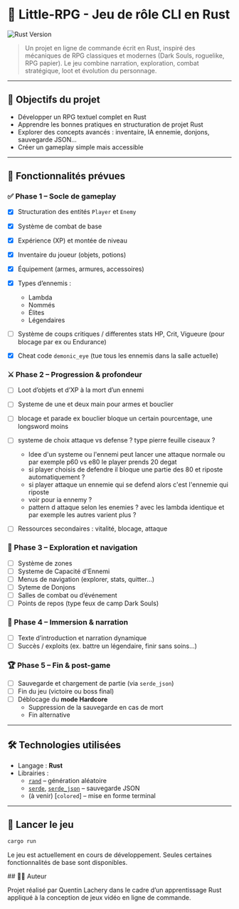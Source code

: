 # 🧙 Little-RPG - Jeu de rôle CLI en Rust

![Rust Version](https://img.shields.io/badge/Rust-1.88-orange?logo=rust&logoColor=white&style=for-the-badge)

> Un projet en ligne de commande écrit en Rust, inspiré des mécaniques de RPG classiques et modernes (Dark Souls, roguelike, RPG papier). Le jeu combine narration, exploration, combat stratégique, loot et évolution du personnage.

---

## 🎯 Objectifs du projet

- Développer un RPG textuel complet en Rust
- Apprendre les bonnes pratiques en structuration de projet Rust
- Explorer des concepts avancés : inventaire, IA ennemie, donjons, sauvegarde JSON...
- Créer un gameplay simple mais accessible

---

## 🔧 Fonctionnalités prévues

### ✅ Phase 1 – Socle de gameplay
- [x] Structuration des entités `Player` et `Enemy`
- [x] Système de combat de base
- [x] Expérience (XP) et montée de niveau
- [x] Inventaire du joueur (objets, potions)
- [x] Équipement (armes, armures, accessoires)
- [x] Types d’ennemis :
  - Lambda
  - Nommés
  - Élites
  - Légendaires
- [ ] Système de coups critiques / differentes stats HP, Crit, Vigueure (pour blocage par ex ou Endurance)
- [x] Cheat code `demonic_eye` (tue tous les ennemis dans la salle actuelle)


### ⚔️ Phase 2 – Progression & profondeur

- [ ] Loot d’objets et d’XP à la mort d’un ennemi
- [ ] Systeme de une et deux main pour armes et bouclier
- [ ] blocage et parade ex bouclier bloque un certain pourcentage, une longsword moins
- [ ] systeme de choix attaque vs defense ? type pierre feuille ciseaux ?
  - Idee d'un systeme ou l'ennemi peut lancer une attaque normale ou par exemple p60 vs e80 le player prends 20 degat
  - si player choisis de defendre il bloque une partie des 80 et riposte automatiquement ?
  - si player attaque un ennemie qui se defend alors c'est l'ennemie qui riposte
  - voir pour ia ennemy ?
  - pattern d attaque selon les enemies ? avec les lambda identique et par exemple les autres varient plus ?
- [ ] Ressources secondaires : vitalité, blocage, attaque


### 🧭 Phase 3 – Exploration et navigation
- [ ] Système de zones
- [ ] Systeme de Capacité d'Ennemi
- [ ] Menus de navigation (explorer, stats, quitter…)
- [ ] Syteme de Donjons
- [ ] Salles de combat ou d’événement
- [ ] Points de repos (type feux de camp Dark Souls)

### 📜 Phase 4 – Immersion & narration
- [ ] Texte d’introduction et narration dynamique
- [ ] Succès / exploits (ex. battre un légendaire, finir sans soins…)

### 🏆 Phase 5 – Fin & post-game
- [ ] Sauvegarde et chargement de partie (via `serde_json`)
- [ ] Fin du jeu (victoire ou boss final)
- [ ] Déblocage du **mode Hardcore**
  - Suppression de la sauvegarde en cas de mort
  - Fin alternative

---

## 🛠️ Technologies utilisées

- Langage : **Rust**
- Librairies :
  - [`rand`](https://crates.io/crates/rand) – génération aléatoire
  - [`serde`](https://crates.io/crates/serde), [`serde_json`](https://crates.io/crates/serde_json) – sauvegarde JSON
  - (à venir) [`colored`] – mise en forme terminal

---

## 🚀 Lancer le jeu

```bash
cargo run
```

Le jeu est actuellement en cours de développement. Seules certaines fonctionnalités de base sont disponibles.


## 👨‍💻 Auteur

Projet réalisé par Quentin Lachery dans le cadre d’un apprentissage Rust appliqué à la conception de jeux vidéo en ligne de commande.